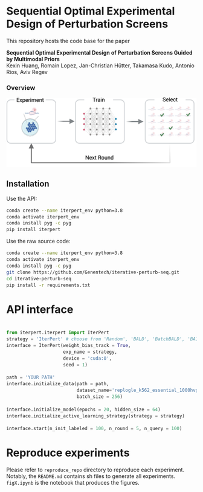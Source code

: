 # Sequential Optimal Experimental Design of Perturbation Screens

This repository hosts the code base for the paper

**Sequential Optimal Experimental Design of Perturbation Screens Guided by Multimodal Priors**\
Kexin Huang, Romain Lopez, Jan-Christian Hütter, Takamasa Kudo, Antonio Rios, Aviv Regev


### Overview

<p align="center"><img src="https://github.com/Genentech/iterative-perturb-seq/blob/master/img/illustration.png" alt="logo" width="800px" /></p>


## Installation

Use the API:

```bash
conda create --name iterpert_env python=3.8
conda activate iterpert_env
conda install pyg -c pyg
pip install iterpert
```

Use the raw source code:

```bash
conda create --name iterpert_env python=3.8
conda activate iterpert_env
conda install pyg -c pyg
git clone https://github.com/Genentech/iterative-perturb-seq.git
cd iterative-perturb-seq
pip install -r requirements.txt
```

# API interface

```python

from iterpert.iterpert import IterPert
strategy = 'IterPert' # choose from 'Random', 'BALD', 'BatchBALD', 'BAIT', 'ACS-FW', 'Core-Set', 'BADGE', 'LCMD', 'IterPert'
interface = IterPert(weight_bias_track = True, 
                     exp_name = strategy,
                     device = 'cuda:0', 
                     seed = 1)

path = 'YOUR PATH'
interface.initialize_data(path = path,
                          dataset_name='replogle_k562_essential_1000hvg',
                          batch_size = 256)

interface.initialize_model(epochs = 20, hidden_size = 64)
interface.initialize_active_learning_strategy(strategy = strategy)

interface.start(n_init_labeled = 100, n_round = 5, n_query = 100)

```

# Reproduce experiments

Please refer to `reproduce_repo` directory to reproduce each experiment. Notably, the `README.md` contains sh files to generate all experiments. `figX.ipynb` is the notebook that produces the figures.